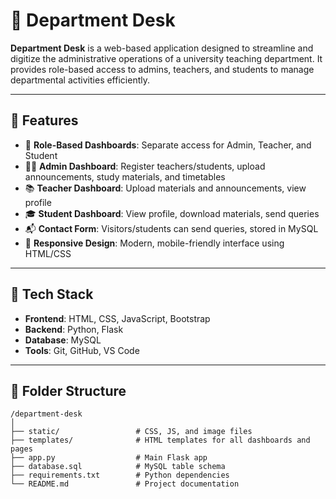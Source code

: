 # 🏢 Department Desk

**Department Desk** is a web-based application designed to streamline and digitize the administrative operations of a university teaching department. It provides role-based access to admins, teachers, and students to manage departmental activities efficiently.

---

## 🚀 Features

- 🔐 **Role-Based Dashboards**: Separate access for Admin, Teacher, and Student
- 👨‍🏫 **Admin Dashboard**: Register teachers/students, upload announcements, study materials, and timetables
- 📚 **Teacher Dashboard**: Upload materials and announcements, view profile
- 🎓 **Student Dashboard**: View profile, download materials, send queries
- 📬 **Contact Form**: Visitors/students can send queries, stored in MySQL
- 📱 **Responsive Design**: Modern, mobile-friendly interface using HTML/CSS

---

## 🧰 Tech Stack

- **Frontend**: HTML, CSS, JavaScript, Bootstrap
- **Backend**: Python, Flask
- **Database**: MySQL
- **Tools**: Git, GitHub, VS Code

---

## 📁 Folder Structure

```plaintext
/department-desk
│
├── static/                 # CSS, JS, and image files
├── templates/              # HTML templates for all dashboards and pages
├── app.py                  # Main Flask app
├── database.sql            # MySQL table schema
├── requirements.txt        # Python dependencies
└── README.md               # Project documentation
